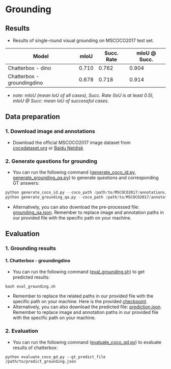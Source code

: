 # Grounding
## Results
- Results of single-round visual grounding on MSCOCO2017 test set.


| Model                                                        | mIoU  | Succ. Rate | mIoU @ Succ. |
| ------------------------------------------------------------ | ----- | ---------- | ------------ |
| Chatterbox  - dino                                                 | 0.710 | 0.762      | 0.904        |
| Chatterbox  - groundingdino                                               | 0.678 | 0.718      | 0.914       |
 - _note: mIoU (mean IoU of all cases), Succ. Rate (IoU is at least 0.5), mIoU @ Succ: mean IoU of successful cases._

## Data preparation
### 1. Download image and annotations
- Download the official MSCOCO2017 image dataset from [cocodataset.org](https://cocodataset.org/#download) or [Baidu Netdisk](https://blog.csdn.net/qq_47233366/article/details/126575414)
### 2. Generate questions for grounding

- You can run the following command ([generate_coco_id.py](https://github.com/sunsmarterjie/ChatterBox/blob/main/evaluation/grounding/grounding_dino/generate_coco_id.py), [generate_grounding_qa.py](https://github.com/sunsmarterjie/ChatterBox/blob/main/evaluation/grounding/grounding_dino/generate_grounding_qa.py)) to generate questions and corresponding GT answers:
```python
python generate_coco_id.py --coco_path /path/to/MSCOCO2017/annotations/instances_val2017.json
python generate_grounding_qa.py --coco_path /path/to/MSCOCO2017/annotations/instances_val2017.json --id_path /path/to/coco_val_id_name.json
```
 - Alternatively, you can also download the pre-processed file: [grounding_qa.json](https://github.com/sunsmarterjie/ChatterBox/blob/main/evaluation/grounding/grounding_dino/grounding_files/grounding_qa.json). Remember to replace image and annotation paths in our provided file with the specific path on your machine.

## Evaluation
### 1. Grounding results
#### 1. Chatterbox - groundingdino
- You can run the following command ([eval_grounding.sh](https://github.com/sunsmarterjie/ChatterBox/blob/main/evaluation/grounding/grounding_dino/eval_grounding.sh)) to get predicted results:
```
bash eval_grounding.sh
```
- Remember to replace the related paths in our provided file with the specific path on your machine. Here is the provided [checkpoint]().
- Alternatively, you can also download the predicted file: [prediction.json](https://github.com/sunsmarterjie/ChatterBox/blob/main/evaluation/grounding/grounding_dino/grounding_files/prediction.json). Remember to replace image and annotation paths in our provided file with the specific path on your machine.
### 2. Evaluation
- You can run the following command ([evaluate_coco_gd.py](https://github.com/sunsmarterjie/ChatterBox/blob/main/evaluation/grounding/grounding_dino/evaluate_coco_gd.py)) to evaluate results of chatterbox:
```
python evaluate_coco_gd.py --gt_predict_file /path/to/predict_grounding.json
```
